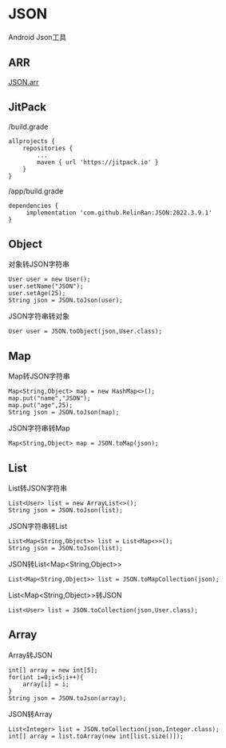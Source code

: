 # JSON
Android Json工具
## ARR
[JSON.arr](https://github.com/RelinRan/JSON/blob/master/JSON.aar)

## JitPack
/build.grade
```
allprojects {
    repositories {
		...
		maven { url 'https://jitpack.io' }
	}
}
```
/app/build.grade
```
dependencies {
	 implementation 'com.github.RelinRan:JSON:2022.3.9.1'
}
```
## Object
对象转JSON字符串
```
User user = new User();
user.setName("JSON");
user.setAge(25);
String json = JSON.toJson(user);
```
JSON字符串转对象
```
User user = JSON.toObject(json,User.class);
```
## Map
Map转JSON字符串
```
Map<String,Object> map = new HashMap<>();
map.put("name","JSON");
map.put("age",25);
String json = JSON.toJson(map);
```
JSON字符串转Map
```
Map<String,Object> map = JSON.toMap(json);
```
## List
List转JSON字符串
```
List<User> list = new ArrayList<>();
String json = JSON.toJson(list);
```
JSON字符串转List
```
List<Map<String,Object>> list = List<Map<>>();
String json = JSON.toJson(list);
```
JSON转List<Map<String,Object>>
```
List<Map<String,Object>> list = JSON.toMapCollection(json);
```
List<Map<String,Object>>转JSON
```
List<User> list = JSON.toCollection(json,User.class);
```

## Array
Array转JSON
```
int[] array = new int[5];
for(int i=0;i<5;i++){
    array[i] = i;
}
String json = JSON.toJson(array);
```
JSON转Array
```
List<Integer> list = JSON.toCollection(json,Integer.class);
int[] array = list.toArray(new int[list.size()]);
```